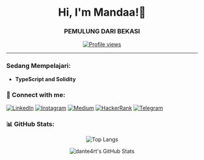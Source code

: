 <h1 align="center">Hi, I'm Mandaa!👋</h1>
<h3 align="center">PEMULUNG DARI BEKASI</h3>

<p align="center">
  <a href="https://github.com/rmndkyl"><img src="https://komarev.com/ghpvc/?username=rmndkyl&style=flat-square" alt="Profile views"/></a>
</p>

---

### Sedang Mempelajari:
- **TypeScript and Solidity**

### 🤝 Connect with me:
<p align="left">
  <a href="https://linkedin.com/in/rmndkyl" target="_blank"><img src="https://img.shields.io/badge/-LinkedIn-%230077B5?style=flat&logo=linkedin&logoColor=white" alt="LinkedIn"/></a>
  <a href="https://instagram.com/rmndkyl" target="_blank"><img src="https://img.shields.io/badge/-Instagram-%23E4405F?style=flat&logo=instagram&logoColor=white" alt="Instagram"/></a>
  <a href="https://medium.com/@rmndkyl" target="_blank"><img src="https://img.shields.io/badge/-Medium-%2312100E?style=flat&logo=medium&logoColor=white" alt="Medium"/></a>
  <a href="https://www.hackerrank.com/rmndkyl" target="_blank"><img src="https://img.shields.io/badge/-HackerRank-%232EC866?style=flat&logo=hackerrank&logoColor=white" alt="HackerRank"/></a>
  <a href="https://t.me/rmndkyl" target="_blank"><img src="https://img.shields.io/badge/-Telegram-%23E4405F?style=flat&logo=Telegram&logoColor=Blue" alt="Telegram"/></a>
</p>

### 📊 GitHub Stats:

<p align="center">
  <img src="https://github-readme-stats.vercel.app/api/top-langs/?username=rmndkyl&theme=algolia&layout=compact" alt="Top Langs"/>
</p>

<p align="center">
  <img src="https://github-readme-stats.vercel.app/api?username=rmndkyl&show_icons=true&theme=algolia" alt="dante4rt's GitHub Stats"/>
</p>
